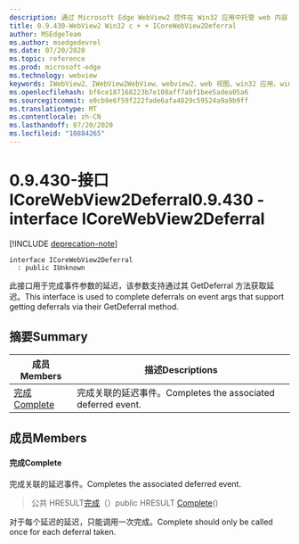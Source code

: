 ```yaml
---
description: 通过 Microsoft Edge WebView2 控件在 Win32 应用中托管 web 内容
title: 0.9.430-WebView2 Win32 c + + ICoreWebView2Deferral
author: MSEdgeTeam
ms.author: msedgedevrel
ms.date: 07/20/2020
ms.topic: reference
ms.prod: microsoft-edge
ms.technology: webview
keywords: IWebView2、IWebView2WebView、webview2、web 视图、win32 应用、win32、edge、ICoreWebView2、ICoreWebView2Host、浏览器控件、边缘 html
ms.openlocfilehash: bf6ce187168223b7e108aff7abf1bee5adea05a6
ms.sourcegitcommit: e0cb9e6f59f222fade6afa4829c59524a9a9b9ff
ms.translationtype: MT
ms.contentlocale: zh-CN
ms.lasthandoff: 07/20/2020
ms.locfileid: "10884265"
---
```

# <span data-ttu-id="72977-104">0.9.430-接口 ICoreWebView2Deferral</span><span class="sxs-lookup"><span data-stu-id="72977-104">0.9.430 - interface ICoreWebView2Deferral</span></span> 

[!INCLUDE [deprecation-note](../../includes/deprecation-note.md)]

```
interface ICoreWebView2Deferral
  : public IUnknown
```

<span data-ttu-id="72977-105">此接口用于完成事件参数的延迟，该参数支持通过其 GetDeferral 方法获取延迟。</span><span class="sxs-lookup"><span data-stu-id="72977-105">This interface is used to complete deferrals on event args that support getting deferrals via their GetDeferral method.</span></span>

## <span data-ttu-id="72977-106">摘要</span><span class="sxs-lookup"><span data-stu-id="72977-106">Summary</span></span>

 <span data-ttu-id="72977-107">成员</span><span class="sxs-lookup"><span data-stu-id="72977-107">Members</span></span>                        | <span data-ttu-id="72977-108">描述</span><span class="sxs-lookup"><span data-stu-id="72977-108">Descriptions</span></span>
--------------------------------|---------------------------------------------
[<span data-ttu-id="72977-109">完成</span><span class="sxs-lookup"><span data-stu-id="72977-109">Complete</span></span>](#complete) | <span data-ttu-id="72977-110">完成关联的延迟事件。</span><span class="sxs-lookup"><span data-stu-id="72977-110">Completes the associated deferred event.</span></span>

## <span data-ttu-id="72977-111">成员</span><span class="sxs-lookup"><span data-stu-id="72977-111">Members</span></span>

#### <span data-ttu-id="72977-112">完成</span><span class="sxs-lookup"><span data-stu-id="72977-112">Complete</span></span> 

<span data-ttu-id="72977-113">完成关联的延迟事件。</span><span class="sxs-lookup"><span data-stu-id="72977-113">Completes the associated deferred event.</span></span>

> <span data-ttu-id="72977-114">公共 HRESULT[完成](#complete)（）</span><span class="sxs-lookup"><span data-stu-id="72977-114">public HRESULT [Complete](#complete)()</span></span>

<span data-ttu-id="72977-115">对于每个延迟的延迟，只能调用一次完成。</span><span class="sxs-lookup"><span data-stu-id="72977-115">Complete should only be called once for each deferral taken.</span></span>


